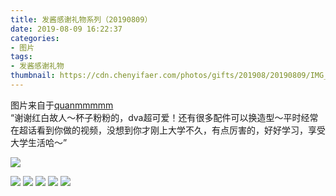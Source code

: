 ```yaml
---
title: 发酱感谢礼物系列（20190809）
date: 2019-08-09 16:22:37
categories:
- 图片
tags:
- 发酱感谢礼物
thumbnail: https://cdn.chenyifaer.com/photos/gifts/201908/20190809/IMG_7134.JPG
---
```


图片来自于<a href="https://weibo.com/p/1005051720171447" target="_blank">quanmmmmm</a><br/>“谢谢红白故人～杯子粉粉的，dva超可爱！还有很多配件可以换造型～平时经常在超话看到你做的视频，没想到你才刚上大学不久，有点厉害的，好好学习，享受大学生活哈～”

![](https://cdn.chenyifaer.com/photos/gifts/201908/20190809/IMG_7134.JPG)

<!--more-->

![](https://cdn.chenyifaer.com/photos/gifts/201908/20190809/IMG_7135.JPG)
![](https://cdn.chenyifaer.com/photos/gifts/201908/20190809/IMG_7136.JPG)
![](https://cdn.chenyifaer.com/photos/gifts/201908/20190809/IMG_7137.JPG)
![](https://cdn.chenyifaer.com/photos/gifts/201908/20190809/IMG_7138.JPG)
![](https://cdn.chenyifaer.com/photos/gifts/201908/20190809/IMG_7139.JPG)
